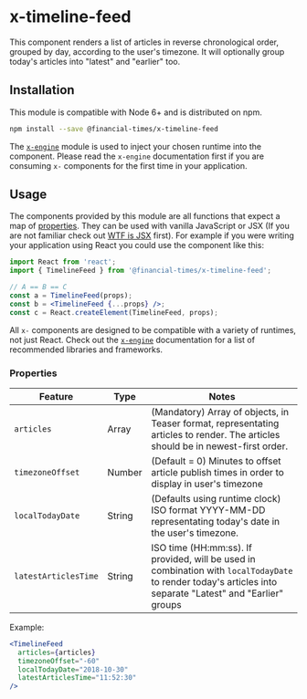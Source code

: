 # x-timeline-feed

This component renders a list of articles in reverse chronological order, grouped by day, according to the user's timezone.
It will optionally group today's articles into "latest" and "earlier" too.

## Installation

This module is compatible with Node 6+ and is distributed on npm.

```bash
npm install --save @financial-times/x-timeline-feed
```

The [`x-engine`][engine] module is used to inject your chosen runtime into the component. Please read the `x-engine` documentation first if you are consuming `x-` components for the first time in your application.

[engine]: https://github.com/Financial-Times/x-dash/tree/master/packages/x-engine


## Usage

The components provided by this module are all functions that expect a map of [properties](#properties). They can be used with vanilla JavaScript or JSX (If you are not familiar check out [WTF is JSX][jsx-wtf] first). For example if you were writing your application using React you could use the component like this:

```jsx
import React from 'react';
import { TimelineFeed } from '@financial-times/x-timeline-feed';

// A == B == C
const a = TimelineFeed(props);
const b = <TimelineFeed {...props} />;
const c = React.createElement(TimelineFeed, props);
```

All `x-` components are designed to be compatible with a variety of runtimes, not just React. Check out the [`x-engine`][engine] documentation for a list of recommended libraries and frameworks.

[jsx-wtf]: https://jasonformat.com/wtf-is-jsx/

### Properties

Feature              | Type   | Notes
---------------------|--------|----------------------------
`articles`           | Array  | (Mandatory) Array of objects, in Teaser format, representating articles to render. The articles should be in newest-first order.
`timezoneOffset`     | Number | (Default = 0) Minutes to offset article publish times in order to display in user's timezone
`localTodayDate`     | String | (Defaults using runtime clock) ISO format YYYY-MM-DD representating today's date in the user's timezone.
`latestArticlesTime` | String | ISO time (HH:mm:ss). If provided, will be used in combination with `localTodayDate` to render today's articles into separate "Latest" and "Earlier" groups 

Example:

```jsx
<TimelineFeed
  articles={articles}
  timezoneOffset="-60"
  localTodayDate="2018-10-30"
  latestArticlesTime="11:52:30"
/>
```